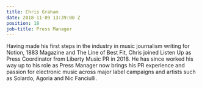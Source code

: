 ```yaml
---
title: Chris Graham
date: 2018-11-09 13:39:00 Z
position: 18
job-title: Press Manager
---
```


Having made his first steps in the industry in music journalism writing for Notion, 1883 Magazine and The Line of Best Fit, Chris joined Listen Up as Press Coordinator from Liberty Music PR in 2018. He has since worked his way up to his role as Press Manager now brings his PR experience and passion for electronic music across major label campaigns and artists such as Solardo, Agoria and Nic Fanciulli.